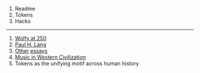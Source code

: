 1. Readme
2. Tokens
3. Hacks

  ---

1. [Wolfy at 250](https://github.com/muzaale/muzaale.github.io/blob/main/bwv/music_mozart200.pdf)
2. [Paul H. Lang](https://github.com/muzaale/muzaale.github.io/blob/main/bwv/music_paulhenrylang.pdf)
3. [Other](https://github.com/muzaale/muzaale.github.io/blob/main/bwv/music_bach300.pdf) [essays](https://github.com/muzaale/muzaale.github.io/blob/main/bwv/music_handel300.pdf)
4. [Music in Western Civilization](https://www.amazon.com/Music-Western-Civilization-P-Lang/dp/0393094286?ref_=ast_author_dp)
5. Tokens as the unifying motif across human history
